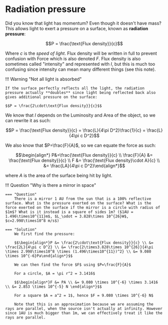 # Radiation pressure

Did you know that light has momentum? Even though it doesn't have mass? This allows light to exert a pressure on a surface, known as **radiation pressure**:

$$P = \frac{\text{Flux density}}{c}$$

Where $c$ is the _speed of light_.
Flux density will be written in full to prevent confusion with Force which is also denoted $F$.
Flux density is also sometimes called "intensity" and represented with $I$, but this is much too confusing since intensity can mean many different things (see this note).

!!! Warning "Not all light is absorbed"

    If the surface perfectly reflects all the light, the radiation pressure actually **doubles** since light being reflected back also gives additional pressure on the surface:

    $$P = \frac{2\cdot\text{Flux density}}{c}$$

We know that $I$ depends on the Luminosity and Area of the object, so we can rewrite it as such:

$$P = \frac{\text{Flux density}}{c} = \frac{L}{4\pi D^2}\frac{1}{c} = \frac{L}{4\pi c D^2}$$

We also know that $P=\frac{F}{A}$, so we can equate the force as such:

$$\begin{align*} P&=\frac{\text{Flux density}}{c} \\ \frac{F}{A} &= \frac{\text{Flux density}}{c} \\ F &= \frac{\text{Flux density}\cdot A}{c} \\ &=  \frac{LA}{4\pi c D^2}\end{align*}$$

where $A$ is the area of the surface being hit by light.

!!! Question "Why is there a mirror in space"

    === "Question"
        There is a mirror 1 AU from the sun that is a 100% reflective surface. What is the pressure exerted on the surface? What is the force exerted on the surface if the mirror is a circle with radius of $1m$? What is it instead is a square of sides 1m? ($1AU = 1.496\times10^{11}m$, $L_\odot = 3.828\times 10^{26}W$, $c=2.998\times10^8 m/s$)

    === "Solution"
        We first find the pressure:

        $$\begin{align*}P &= \frac{2\cdot\text{Flux density}}{c} \\ &= \frac{2L}{4\pi c D^2} \\ &= \frac{2\times3.828\times 10^{26}}{4\pi \times 2.998\times10^8 \times (1.496\times10^{11})^2} \\ &= 9.080 \times 10^{-6}Pa\end{align*}$$

        We can then find the force $F$ using $P=\frac{F}{A}$

        For a circle, $A = \pi r^2 = 3.1416$

        $$\begin{align*}F &= PA \\ &= 9.080 \times 10^{-6} \times 3.1416 \\ &= 2.853 \times 10^{-5} N \end{align*}$$

        For a square $A = a^2 = 1$, hence $F = 9.080 \times 10^{-6} N$

        Note that this is an approximation because we are assuming the rays are parallel, when the source isn't actually at infinity. However since 1AU is much bigger than 1m, we can effectively treat it like the rays are parallel.
